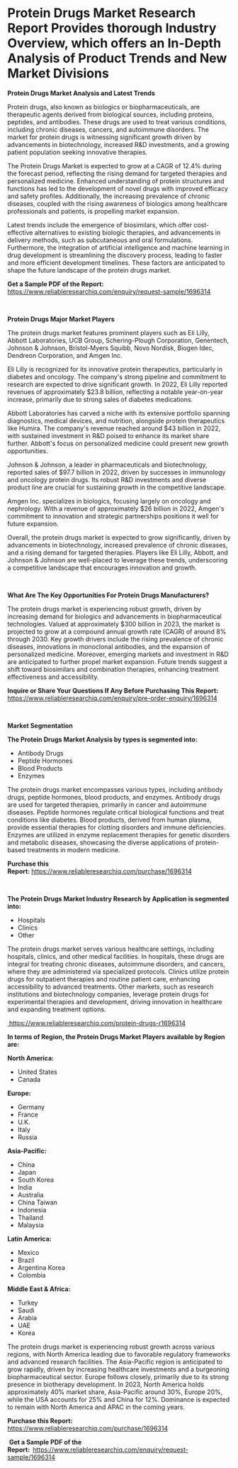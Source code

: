 <p><h1>Protein Drugs Market Research Report Provides thorough Industry Overview, which offers an In-Depth Analysis of Product Trends and New Market Divisions</h1></p><p><strong>Protein Drugs Market Analysis and Latest Trends</strong></p>
<p><p>Protein drugs, also known as biologics or biopharmaceuticals, are therapeutic agents derived from biological sources, including proteins, peptides, and antibodies. These drugs are used to treat various conditions, including chronic diseases, cancers, and autoimmune disorders. The market for protein drugs is witnessing significant growth driven by advancements in biotechnology, increased R&D investments, and a growing patient population seeking innovative therapies.</p><p>The Protein Drugs Market is expected to grow at a CAGR of 12.4% during the forecast period, reflecting the rising demand for targeted therapies and personalized medicine. Enhanced understanding of protein structures and functions has led to the development of novel drugs with improved efficacy and safety profiles. Additionally, the increasing prevalence of chronic diseases, coupled with the rising awareness of biologics among healthcare professionals and patients, is propelling market expansion.</p><p>Latest trends include the emergence of biosimilars, which offer cost-effective alternatives to existing biologic therapies, and advancements in delivery methods, such as subcutaneous and oral formulations. Furthermore, the integration of artificial intelligence and machine learning in drug development is streamlining the discovery process, leading to faster and more efficient development timelines. These factors are anticipated to shape the future landscape of the protein drugs market.</p></p>
<p><strong>Get a Sample PDF of the Report:&nbsp;</strong> <a href="https://www.reliableresearchiq.com/enquiry/request-sample/1696314?utm_campaign=3716&utm_medium=2&utm_source=Github&utm_content=ia&utm_term=19042025&utm_id=protein-drugs">https://www.reliableresearchiq.com/enquiry/request-sample/1696314</a></p>
<p>&nbsp;</p>
<p><strong>Protein Drugs Major Market Players</strong></p>
<p><p>The protein drugs market features prominent players such as Eli Lilly, Abbott Laboratories, UCB Group, Schering-Plough Corporation, Genentech, Johnson & Johnson, Bristol-Myers Squibb, Novo Nordisk, Biogen Idec, Dendreon Corporation, and Amgen Inc. </p><p>Eli Lilly is recognized for its innovative protein therapeutics, particularly in diabetes and oncology. The company's strong pipeline and commitment to research are expected to drive significant growth. In 2022, Eli Lilly reported revenues of approximately $23.8 billion, reflecting a notable year-on-year increase, primarily due to strong sales of diabetes medications.</p><p>Abbott Laboratories has carved a niche with its extensive portfolio spanning diagnostics, medical devices, and nutrition, alongside protein therapeutics like Humira. The company's revenue reached around $43 billion in 2022, with sustained investment in R&D poised to enhance its market share further. Abbott's focus on personalized medicine could present new growth opportunities.</p><p>Johnson & Johnson, a leader in pharmaceuticals and biotechnology, reported sales of $97.7 billion in 2022, driven by successes in immunology and oncology protein drugs. Its robust R&D investments and diverse product line are crucial for sustaining growth in the competitive landscape.</p><p>Amgen Inc. specializes in biologics, focusing largely on oncology and nephrology. With a revenue of approximately $26 billion in 2022, Amgen's commitment to innovation and strategic partnerships positions it well for future expansion.</p><p>Overall, the protein drugs market is expected to grow significantly, driven by advancements in biotechnology, increased prevalence of chronic diseases, and a rising demand for targeted therapies. Players like Eli Lilly, Abbott, and Johnson & Johnson are well-placed to leverage these trends, underscoring a competitive landscape that encourages innovation and growth.</p></p>
<p>&nbsp;</p>
<p><strong>What Are The Key Opportunities For Protein Drugs Manufacturers?</strong></p>
<p><p>The protein drugs market is experiencing robust growth, driven by increasing demand for biologics and advancements in biopharmaceutical technologies. Valued at approximately $300 billion in 2023, the market is projected to grow at a compound annual growth rate (CAGR) of around 8% through 2030. Key growth drivers include the rising prevalence of chronic diseases, innovations in monoclonal antibodies, and the expansion of personalized medicine. Moreover, emerging markets and investment in R&D are anticipated to further propel market expansion. Future trends suggest a shift toward biosimilars and combination therapies, enhancing treatment effectiveness and accessibility.</p></p>
<p><strong>Inquire or Share Your Questions If Any Before Purchasing This Report:</strong> <a href="https://www.reliableresearchiq.com/enquiry/pre-order-enquiry/1696314?utm_campaign=3716&utm_medium=2&utm_source=Github&utm_content=ia&utm_term=19042025&utm_id=protein-drugs">https://www.reliableresearchiq.com/enquiry/pre-order-enquiry/1696314</a></p>
<p>&nbsp;</p>
<p><strong>Market Segmentation</strong></p>
<p><strong>The Protein Drugs Market Analysis by types is segmented into:</strong></p>
<p><ul><li>Antibody Drugs</li><li>Peptide Hormones</li><li>Blood Products</li><li>Enzymes</li></ul></p>
<p><p>The protein drugs market encompasses various types, including antibody drugs, peptide hormones, blood products, and enzymes. Antibody drugs are used for targeted therapies, primarily in cancer and autoimmune diseases. Peptide hormones regulate critical biological functions and treat conditions like diabetes. Blood products, derived from human plasma, provide essential therapies for clotting disorders and immune deficiencies. Enzymes are utilized in enzyme replacement therapies for genetic disorders and metabolic diseases, showcasing the diverse applications of protein-based treatments in modern medicine.</p></p>
<p><strong>Purchase this Report:&nbsp;</strong><a href="https://www.reliableresearchiq.com/purchase/1696314?utm_campaign=3716&utm_medium=2&utm_source=Github&utm_content=ia&utm_term=19042025&utm_id=protein-drugs">https://www.reliableresearchiq.com/purchase/1696314</a></p>
<p>&nbsp;</p>
<p><strong>The Protein Drugs Market Industry Research by Application is segmented into:</strong></p>
<p><ul><li>Hospitals</li><li>Clinics</li><li>Other</li></ul></p>
<p><p>The protein drugs market serves various healthcare settings, including hospitals, clinics, and other medical facilities. In hospitals, these drugs are integral for treating chronic diseases, autoimmune disorders, and cancers, where they are administered via specialized protocols. Clinics utilize protein drugs for outpatient therapies and routine patient care, enhancing accessibility to advanced treatments. Other markets, such as research institutions and biotechnology companies, leverage protein drugs for experimental therapies and development, driving innovation in healthcare and expanding treatment options.</p></p>
<p><a href="https://www.reliableresearchiq.com/protein-drugs-r1696314?utm_campaign=3716&utm_medium=2&utm_source=Github&utm_content=ia&utm_term=19042025&utm_id=protein-drugs">&nbsp;https://www.reliableresearchiq.com/protein-drugs-r1696314</a></p>
<p><strong>In terms of Region, the Protein Drugs Market Players available by Region are:</strong></p>
<p>
    <p> <strong> North America: </strong>
        <ul>
            <li>United States</li>
            <li>Canada</li>
        </ul>
        </p> 
    <p> <strong> Europe: </strong>
        <ul>
            <li>Germany</li>
            <li>France</li>
            <li>U.K.</li>
            <li>Italy</li>
            <li>Russia</li>
        </ul>
        </p> 
    <p> <strong> Asia-Pacific: </strong>
        <ul>
            <li>China</li>
            <li>Japan</li>
            <li>South Korea</li>
            <li>India</li>
            <li>Australia</li>
            <li>China Taiwan</li>
            <li>Indonesia</li>
            <li>Thailand</li>
            <li>Malaysia</li>
        </ul>
        </p> 
    <p> <strong> Latin America: </strong>
        <ul>
            <li>Mexico</li>
            <li>Brazil</li>
            <li>Argentina Korea</li>
            <li>Colombia</li>
        </ul>
        </p> 
    <p> <strong> Middle East & Africa: </strong>
        <ul>
            <li>Turkey</li>
            <li>Saudi</li>
            <li>Arabia</li>
            <li>UAE</li>
            <li>Korea</li>
        </ul>
    </p>
    </p>
<p><p>The protein drugs market is experiencing robust growth across various regions, with North America leading due to favorable regulatory frameworks and advanced research facilities. The Asia-Pacific region is anticipated to grow rapidly, driven by increasing healthcare investments and a burgeoning biopharmaceutical sector. Europe follows closely, primarily due to its strong presence in biotherapy development. In 2023, North America holds approximately 40% market share, Asia-Pacific around 30%, Europe 20%, while the USA accounts for 25% and China for 12%. Dominance is expected to remain with North America and APAC in the coming years.</p></p>
<p><strong>Purchase this Report: </strong><a href="https://www.reliableresearchiq.com/purchase/1696314?utm_campaign=3716&utm_medium=2&utm_source=Github&utm_content=ia&utm_term=19042025&utm_id=protein-drugs">https://www.reliableresearchiq.com/purchase/1696314</a></p>
<p>&nbsp;<strong>Get a Sample PDF of the Report:&nbsp;&nbsp;</strong><a href="https://www.reliableresearchiq.com/enquiry/request-sample/1696314?utm_campaign=3716&utm_medium=2&utm_source=Github&utm_content=ia&utm_term=19042025&utm_id=protein-drugs">https://www.reliableresearchiq.com/enquiry/request-sample/1696314</a></p>
<p><strong></strong></p>
<p><p></p><p></p><p></p></p>